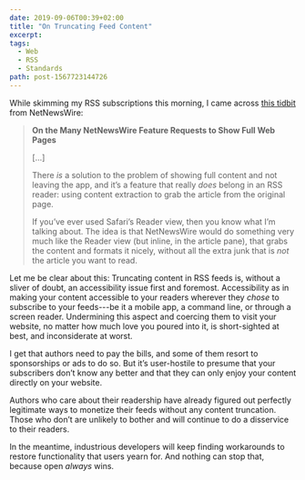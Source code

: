 ```yaml
---
date: 2019-09-06T00:39+02:00
title: "On Truncating Feed Content"
excerpt:
tags:
  - Web
  - RSS
  - Standards
path: post-1567723144726
---
```


While skimming my RSS subscriptions this morning, I came across [this tidbit](https://inessential.com/2019/09/04/on_the_many_netnewswire_feature_requests) from NetNewsWire:

> **On the Many NetNewsWire Feature Requests to Show Full Web Pages**
>
> [...]
>
> There *is* a solution to the problem of showing full content and not leaving the app, and it’s a feature that really *does* belong in an RSS reader: using content extraction to grab the article from the original page.
>
> If you’ve ever used Safari’s Reader view, then you know what I’m talking about. The idea is that NetNewsWire would do something very much like the Reader view (but inline, in the article pane), that grabs the content and formats it nicely, without all the extra junk that is *not* the article you want to read.

Let me be clear about this: Truncating content in RSS feeds is, without a sliver of doubt, an accessibility issue first and foremost.
Accessibility as in making your content accessible to your readers wherever they *chose* to subscribe to your feeds---be it a mobile app, a command line, or through a screen reader.
Undermining this aspect and coercing them to visit your website, no matter how much love you poured into it, is short-sighted at best, and inconsiderate at worst.

I get that authors need to pay the bills, and some of them resort to sponsorships or ads to do so. But it’s user-hostile to presume that your subscribers don’t know any better and that they can only enjoy your content directly on your website.

Authors who care about their readership have already figured out perfectly legitimate ways to monetize their feeds without any content truncation.
Those who don’t are unlikely to bother and will continue to do a disservice to their readers.

In the meantime, industrious developers will keep finding workarounds to restore functionality that users yearn for. And nothing can stop that, because open *always* wins.
